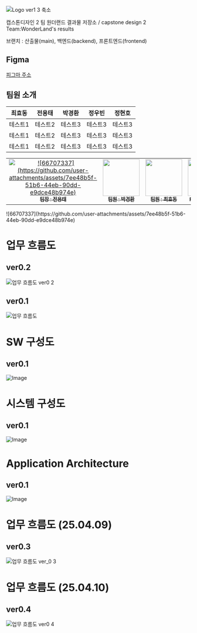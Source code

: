 ![Logo ver1 3 축소](https://github.com/user-attachments/assets/7e46480b-4390-405e-8d09-5d9f8a54ad8b)


캡스톤디자인 2 팀 원더랜드 결과물 저장소 / capstone design 2 Team:WonderLand's results

브랜치 : 산출물(main), 백엔드(backend), 프론트엔드(frontend)
## Figma
[피그마 주소](https://www.figma.com/design/u6YK03mZF5mum4Gvrbcv9v/WonderLand?node-id=0-1&t=JByndxUTiUFZwHn8-1)

## 팀원 소개

|최효동|전용태|박경환|정우빈|정현호|
|------|---|---|---|---|
|테스트1|테스트2|테스트3|테스트3|테스트3|
|테스트1|테스트2|테스트3|테스트3|테스트3|
|테스트1|테스트2|테스트3|테스트3|테스트3|
<table>
  <tbody>
    <tr>
      <td align="center"><a href="https://github.com/tine1117"><img src="width="100px;" alt="![66707337](https://github.com/user-attachments/assets/7ee48b5f-51b6-44eb-90dd-e9dce48b974e)"/><br /><sub><b>팀장 : 전용태</b></sub></a><br /></td>
      <td align="center"><a href="https://github.com/fghjklvmbn"><img src="" width="100px;" alt=""/><br /><sub><b>팀원 : 박경환</b></sub></a><br /></td>
      <td align="center"><a href="https://github.com/chlgyehd123"><img src="" width="100px;" alt=""/><br /><sub><b>팀원 : 최효동</b></sub></a><br /></td>
      <td align="center"><a href="https://github.com/WOOBI-BOY"><img src="" width="100px;" alt=""/><br /><sub><b>FE 팀원 : 정우빈</b></sub></a><br /></td>
      <td align="center"><a href="https://github.com/18ho"><img src="" width="100px;" alt=""/><br /><sub><b>FE 팀원 : 정현호</b></sub></a><br /></td>
    </tr>
  </tbody>
</table>
![66707337](https://github.com/user-attachments/assets/7ee48b5f-51b6-44eb-90dd-e9dce48b974e)


# 업무 흐름도
## ver0.2
![업무 흐름도 ver0 2](https://github.com/user-attachments/assets/7df790f2-eaed-4560-8f26-98f67e9efc40)

## ver0.1
![업무 흐름도](https://github.com/user-attachments/assets/f889125c-a275-4b6f-a57f-b067849ea54f)

# SW 구성도
## ver0.1
![Image](https://github.com/user-attachments/assets/113ea6b5-a4c8-459c-a46c-2c12c437a7ca)


# 시스템 구성도
## ver0.1
![Image](https://github.com/user-attachments/assets/9396f321-3a33-49ef-a8c9-7187bf388353)

# Application Architecture
## ver0.1
![Image](https://github.com/user-attachments/assets/6b2351ac-be5c-4f6c-9730-268d79a8acb1)

# 업무 흐름도 (25.04.09)
## ver0.3
![업무 흐름도 ver_0 3](https://github.com/user-attachments/assets/532d4963-2b67-4a27-9213-b3ae0bbc1685)

# 업무 흐름도 (25.04.10)
## ver0.4
![업무 흐름도 ver0 4](https://github.com/user-attachments/assets/fd1c5bf5-265f-4028-b390-e7ecc0d7d9f2)

